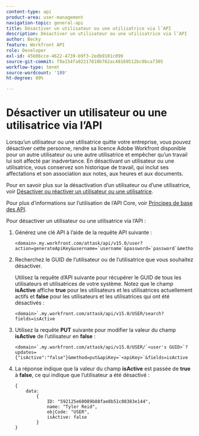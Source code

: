 ```yaml
---
content-type: api
product-area: user-management
navigation-topic: general-api
title: Désactiver un utilisateur ou une utilisatrice via l’API
description: Désactiver un utilisateur ou une utilisatrice via l’API
author: Becky
feature: Workfront API
role: Developer
exl-id: 45b06cce-4622-4739-b9f3-2edb9101c099
source-git-commit: f9a154fa92217810b762ac48169512bc0bca7305
workflow-type: tm+mt
source-wordcount: '189'
ht-degree: 80%

---
```



# Désactiver un utilisateur ou une utilisatrice via l’API

Lorsqu’un utilisateur ou une utilisatrice quitte votre entreprise, vous pouvez désactiver cette personne, rendre sa licence Adobe Workfront disponible pour un autre utilisateur ou une autre utilisatrice et empêcher qu’un travail lui soit affecté par inadvertance. En désactivant un utilisateur ou une utilisatrice, vous conservez son historique de travail, qui inclut ses affectations et son association aux notes, aux heures et aux documents.

Pour en savoir plus sur la désactivation d’un utilisateur ou d’une utilisatrice, voir [Désactiver ou réactiver un utilisateur ou une utilisatrice](../../administration-and-setup/add-users/create-and-manage-users/deactivate-a-user.md).

Pour plus d’informations sur l’utilisation de l’API Core, voir [Principes de base des API](../../wf-api/general/api-basics.md).

Pour désactiver un utilisateur ou une utilisatrice via l’API :

1. Générez une clé API à l’aide de la requête API suivante :

   ```
   <domain>.my.workfront.com/attask/api/v15.0/user?action=generateApiKey&username=`username`&password=`password`&method=PUT`
   ```

1. Recherchez le GUID de l’utilisateur ou de l’utilisatrice que vous souhaitez désactiver.

   Utilisez la requête d’API suivante pour récupérer le GUID de tous les utilisateurs et utilisatrices de votre système. Notez que le champ **isActive** affiche **true** pour les utilisateurs et les utilisatrices actuellement actifs et **false** pour les utilisateurs et les utilisatrices qui ont été désactivés :

   ```
   <domain>`.my.workfront.com/attask/api/v15.0/USER/search?fields=isActive
   ```

1. Utilisez la requête **PUT** suivante pour modifier la valeur du champ **isActive** de l’utilisateur en **false** :

   ```
   <domain>`.my.workfront.com/attask/api/v15.0/USER/`<user's GUID>`?updates={"isActive":"false"}&method=put&apiKey=`<apiKey>`&fields=isActive
   ```

1. La réponse indique que la valeur du champ **isActive** est passée de **true** à **false**, ce qui indique que l’utilisateur a été désactivé :

   <!-- [Copy](javascript:void(0);) -->
   <pre><code>{<br>&nbsp;&nbsp;&nbsp;&nbsp;data:&nbsp;&nbsp;&nbsp;&nbsp;&nbsp;&nbsp;<br>&nbsp;&nbsp;&nbsp;&nbsp;&nbsp;&nbsp;&nbsp;&nbsp;{&nbsp;&nbsp;&nbsp;&nbsp;&nbsp;&nbsp;&nbsp;&nbsp;&nbsp;&nbsp;<br>&nbsp;&nbsp;&nbsp;&nbsp;&nbsp;&nbsp;&nbsp;&nbsp;&nbsp;&nbsp;&nbsp;&nbsp;ID:&nbsp;"592125e60089b88fae8b51c08383e144",<br>&nbsp;&nbsp;&nbsp;&nbsp;&nbsp;&nbsp;&nbsp;&nbsp;&nbsp;&nbsp;&nbsp;&nbsp;name:&nbsp;"Tyler Reid",<br>&nbsp;&nbsp;&nbsp;&nbsp;&nbsp;&nbsp;&nbsp;&nbsp;&nbsp;&nbsp;&nbsp;&nbsp;objCode:&nbsp;"USER",<br>&nbsp;&nbsp;&nbsp;&nbsp;&nbsp;&nbsp;&nbsp;&nbsp;&nbsp;&nbsp;&nbsp;&nbsp;isActive:&nbsp;false&nbsp;&nbsp;&nbsp;&nbsp;&nbsp;<br>&nbsp;&nbsp;&nbsp;&nbsp;&nbsp;&nbsp;&nbsp;&nbsp;}<br>}<br></code></pre>
